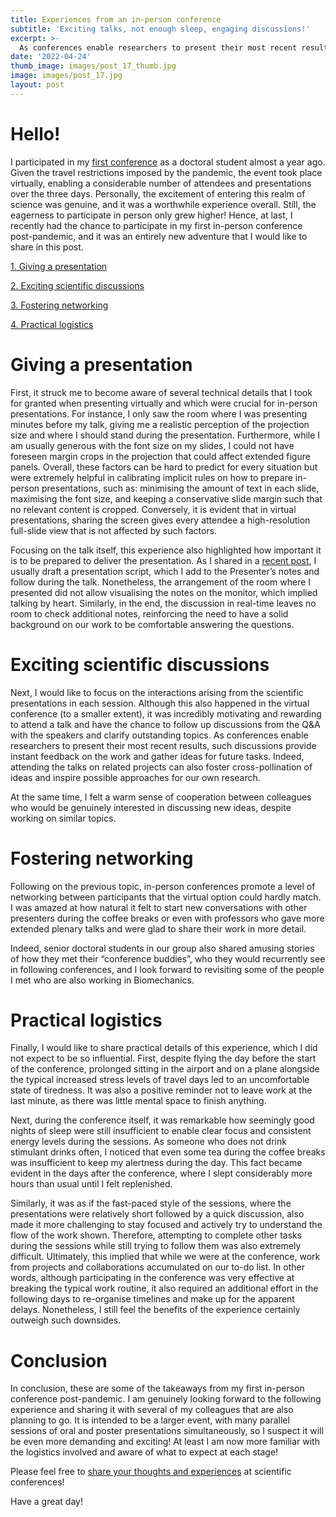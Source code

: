 ```yaml
---
title: Experiences from an in-person conference
subtitle: 'Exciting talks, not enough sleep, engaging discussions!'
excerpt: >-
  As conferences enable researchers to present their most recent results, such discussions provide instant feedback on the work and gather ideas for future tasks.
date: '2022-04-24'
thumb_image: images/post_17_thumb.jpg
image: images/post_17.jpg
layout: post
---
```


# Hello!

I participated in my [first conference](https://franciscomcm.github.io/blog/esb-congress/) as a doctoral student almost a year ago. Given the travel restrictions imposed by the pandemic, the event took place virtually, enabling a considerable number of attendees and presentations over the three days. Personally, the excitement of entering this realm of science was genuine, and it was a worthwhile experience overall. Still, the eagerness to participate in person only grew higher!
Hence, at last, I recently had the chance to participate in my first in-person conference post-pandemic, and it was an entirely new adventure that I would like to share in this post.

[1. Giving a presentation](#oral_presentation)

[2. Exciting scientific discussions](#science_disc)

[3. Fostering networking](#network)

[4. Practical logistics](#logistics)

# <a name="oral_presentation">Giving a presentation</a>
First, it struck me to become aware of several technical details that I took for granted when presenting virtually and which were crucial for in-person presentations. For instance, I only saw the room where I was presenting minutes before my talk, giving me a realistic perception of the projection size and where I should stand during the presentation. Furthermore, while I am usually generous with the font size on my slides, I could not have foreseen margin crops in the projection that could affect extended figure panels. Overall, these factors can be hard to predict for every situation but were extremely helpful in calibrating implicit rules on how to prepare in-person presentations, such as: minimising the amount of text in each slide, maximising the font size, and keeping a conservative slide margin such that no relevant content is cropped. Conversely, it is evident that in virtual presentations, sharing the screen gives every attendee a high-resolution full-slide view that is not affected by such factors.

Focusing on the talk itself, this experience also highlighted how important it is to be prepared to deliver the presentation. As I shared in a [recent post](https://franciscomcm.github.io/blog/preparing-presentations/), I usually draft a presentation script, which I add to the Presenter’s notes and follow during the talk. Nonetheless, the arrangement of the room where I presented did not allow visualising the notes on the monitor, which implied talking by heart. Similarly, in the end, the discussion in real-time leaves no room to check additional notes, reinforcing the need to have a solid background on our work to be comfortable answering the questions.


# <a name="science_disc">Exciting scientific discussions</a>
Next, I would like to focus on the interactions arising from the scientific presentations in each session. Although this also happened in the virtual conference (to a smaller extent), it was incredibly motivating and rewarding to attend a talk and have the chance to follow up discussions from the Q&A with the speakers and clarify outstanding topics. As conferences enable researchers to present their most recent results, such discussions provide instant feedback on the work and gather ideas for future tasks. Indeed, attending the talks on related projects can also foster cross-pollination of ideas and inspire possible approaches for our own research.

At the same time, I felt a warm sense of cooperation between colleagues who would be genuinely interested in discussing new ideas, despite working on similar topics.


# <a name="network">Fostering networking</a>
Following on the previous topic, in-person conferences promote a level of networking between participants that the virtual option could hardly match. I was amazed at how natural it felt to start new conversations with other presenters during the coffee breaks or even with professors who gave more extended plenary talks and were glad to share their work in more detail.

Indeed, senior doctoral students in our group also shared amusing stories of how they met their “conference buddies”, who they would recurrently see in following conferences, and I look forward to revisiting some of the people I met who are also working in Biomechanics.


# <a name="logistics">Practical logistics</a>
Finally, I would like to share practical details of this experience, which I did not expect to be so influential. First, despite flying the day before the start of the conference, prolonged sitting in the airport and on a plane alongside the typical increased stress levels of travel days led to an uncomfortable state of tiredness. It was also a positive reminder not to leave work at the last minute, as there was little mental space to finish anything.

Next, during the conference itself, it was remarkable how seemingly good nights of sleep were still insufficient to enable clear focus and consistent energy levels during the sessions. As someone who does not drink stimulant drinks often, I noticed that even some tea during the coffee breaks was insufficient to keep my alertness during the day. This fact became evident in the days after the conference, where I slept considerably more hours than usual until I felt replenished.

Similarly, it was as if the fast-paced style of the sessions, where the presentations were relatively short followed by a quick discussion, also made it more challenging to stay focused and actively try to understand the flow of the work shown. Therefore, attempting to complete other tasks during the sessions while still trying to follow them was also extremely difficult. Ultimately, this implied that while we were at the conference, work from projects and collaborations accumulated on our to-do list. In other words, although participating in the conference was very effective at breaking the typical work routine, it also required an additional effort in the following days to re-organise timelines and make up for the apparent delays. Nonetheless, I still feel the benefits of the experience certainly outweigh such downsides.


# Conclusion
In conclusion, these are some of the takeaways from my first in-person conference post-pandemic. I am genuinely looking forward to the following experience and sharing it with several of my colleagues that are also planning to go. It is intended to be a larger event, with many parallel sessions of oral and poster presentations simultaneously, so I suspect it will be even more demanding and exciting! At least I am now more familiar with the logistics involved and aware of what to expect at each stage!

Please feel free to [share your thoughts and experiences](https://twitter.com/_franciscomcm) at scientific conferences!

Have a great day!
